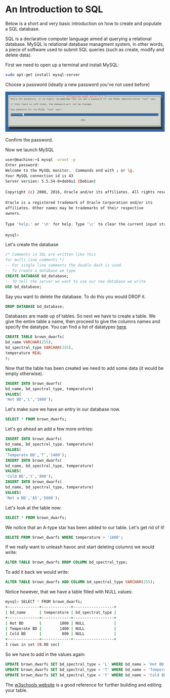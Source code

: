 # An Introduction to SQL

Below is a short and very basic introduction on how to create and populate a SQL database.

SQL is a declarative computer language aimed at querying a relational database. MySQL is relational database managment system, in other words, a piece of software used to submit SQL queries (such as create, modify and delete data).

First we need to open up a terminal and install MySQL:

```sh
sudo apt-get install mysql-server
```

Choose a password (ideally a new password you've not used before)

<p align="center"><img src="img/configuration.png"/></p>

Confirm the password.

Now we launch MySQL

```sh
user@machine:~$ mysql -uroot -p
Enter password: 
Welcome to the MySQL monitor.  Commands end with ; or \g.
Your MySQL connection id is 43
Server version: 5.5.54-0+deb8u1 (Debian)

Copyright (c) 2000, 2016, Oracle and/or its affiliates. All rights reserved.

Oracle is a registered trademark of Oracle Corporation and/or its
affiliates. Other names may be trademarks of their respective
owners.

Type 'help;' or '\h' for help. Type '\c' to clear the current input statement.

mysql> 
```

Let's create the database

```sql
/* Comments in SQL are written like this
for multi line comments */
-- For single line comments the double dash is used.
-- To create a database we type
CREATE DATABASE bd_database;
-- TO tell the server we want to use our new database we write
USE bd_database;
```
Say you want to delete the database. To do this you would DROP it.

```sql
DROP DATABASE bd_database;
```

Databases are made up of tables. So next we have to create a table. We give the entire table a name, then proceed to give the columns names and specify the datatype. You can find a list of datatypes <a href="https://www.w3schools.com/Sql/sql_datatypes_general.asp" target="_blank">here</a>.
```sql
CREATE TABLE brown_dwarfs(
bd_name VARCHAR(255),
bd_spectral_type VARCHAR(255),
temperature REAL
);
```

Now that the table has been created we need to add some data (it would be empty otherwise).
```sql
INSERT INTO brown_dwarfs(
bd_name, bd_spectral_type, temperature)
VALUES(
'Hot BD','L','1800');
```


Let's make sure we have an entry in our database now.
```sql
SELECT * FROM brown_dwarfs;
```
Let's go ahead an add a few more entries:
```sql
INSERT INTO brown_dwarfs(
bd_name, bd_spectral_type, temperature)
VALUES(
'Temperate BD','T','1400');
INSERT INTO brown_dwarfs(
bd_name, bd_spectral_type, temperature)
VALUES(
'Cold BD','Y','800');
INSERT INTO brown_dwarfs(
bd_name, bd_spectral_type, temperature)
VALUES(
'Not a BD','A5','5600');
```

Let's look at the table now:
```sql
SELECT * FROM brown_dwarfs;
```
We notice that an A-type star has been added to our table. Let's get rid of it!
```sql
DELETE FROM brown_dwarfs WHERE temperature > '1800';
```
If we really want to unleash havoc and start deleting columns we would write:
```sql
ALTER TABLE brown_dwarfs DROP COLUMN bd_spectral_type;
```
To add it back we would write:
```sql
ALTER TABLE brown_dwarfs ADD COLUMN bd_spectral_type VARCHAR(255);
```

Notice however, that we have a table filled with NULL values:
```sh
mysql> SELECT * FROM brown_dwarfs;
+--------------+-------------+------------------+
| bd_name      | temperature | bd_spectral_type |
+--------------+-------------+------------------+
| Hot BD       |        1800 | NULL             |
| Temperate BD |        1400 | NULL             |
| Cold BD      |         800 | NULL             |
+--------------+-------------+------------------+
3 rows in set (0.00 sec)
```

So we have to add in the values again:
```sql
UPDATE brown_dwarfs SET bd_spectral_type = 'L' WHERE bd_name = 'Hot BD';
UPDATE brown_dwarfs SET bd_spectral_type = 'T' WHERE bd_name = 'Temperate BD';
UPDATE brown_dwarfs SET bd_spectral_type = 'Y' WHERE bd_name = 'Cold BD';
```

The <a href="https://www.w3schools.com/sql/default.asp" target="_blank">w3schools website</a> is a good reference for further building and editing your table.